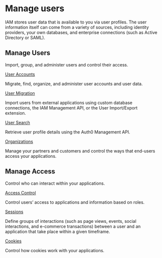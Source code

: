 # Manage users

IAM stores user data that is available to you via user profiles. The user information itself can come from a variety of sources, including identity providers, your own databases, and enterprise connections (such as Active Directory or SAML).

## Manage Users
Import, group, and administer users and control their access.

[User Accounts]()

Migrate, find, organize, and administer user accounts and user data.

[User Migration]()

Import users from external applications using custom database connections, the IAM Management 
API, or the User Import/Export extension.

[User Search]()

Retrieve user profile details using the Auth0 Management API.

[Organizations]()

Manage your partners and customers and control the ways that end-users access your applications.


## Manage Access
Control who can interact within your applications.

[Access Control]()

Control users’ access to applications and information based on roles.

[Sessions]()

Define groups of interactions (such as page views, events, social interactions, and e-commerce transactions) between a user and an application that take place within a given timeframe.

[Cookies]()

Control how cookies work with your applications.
